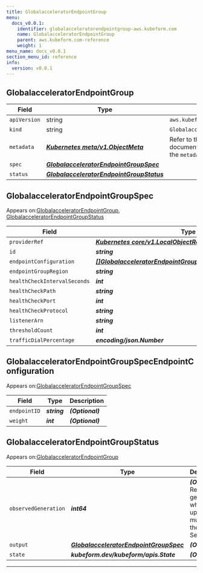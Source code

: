 ```yaml
---
title: GlobalacceleratorEndpointGroup
menu:
  docs_v0.0.1:
    identifier: globalacceleratorendpointgroup-aws.kubeform.com
    name: GlobalacceleratorEndpointGroup
    parent: aws.kubeform.com-reference
    weight: 1
menu_name: docs_v0.0.1
section_menu_id: reference
info:
  version: v0.0.1
---
```


## GlobalacceleratorEndpointGroup
| Field | Type | Description |
| ------ | ----- | ----------- |
| `apiVersion` | string | `aws.kubeform.com/v1alpha1` |
|    `kind` | string | `GlobalacceleratorEndpointGroup` |
| `metadata` | ***[Kubernetes meta/v1.ObjectMeta](https://kubernetes.io/docs/reference/generated/kubernetes-api/v1.13/#objectmeta-v1-meta)***|Refer to the Kubernetes API documentation for the fields of the `metadata` field.|
| `spec` | ***[GlobalacceleratorEndpointGroupSpec](#globalacceleratorendpointgroupspec)***||
| `status` | ***[GlobalacceleratorEndpointGroupStatus](#globalacceleratorendpointgroupstatus)***||
## GlobalacceleratorEndpointGroupSpec

Appears on:[GlobalacceleratorEndpointGroup](#globalacceleratorendpointgroup), [GlobalacceleratorEndpointGroupStatus](#globalacceleratorendpointgroupstatus)

| Field | Type | Description |
| ------ | ----- | ----------- |
| `providerRef` | ***[Kubernetes core/v1.LocalObjectReference](https://kubernetes.io/docs/reference/generated/kubernetes-api/v1.13/#localobjectreference-v1-core)***||
| `id` | ***string***||
| `endpointConfiguration` | ***[[]GlobalacceleratorEndpointGroupSpecEndpointConfiguration](#globalacceleratorendpointgroupspecendpointconfiguration)***| ***(Optional)*** |
| `endpointGroupRegion` | ***string***| ***(Optional)*** |
| `healthCheckIntervalSeconds` | ***int***| ***(Optional)*** |
| `healthCheckPath` | ***string***| ***(Optional)*** |
| `healthCheckPort` | ***int***| ***(Optional)*** |
| `healthCheckProtocol` | ***string***| ***(Optional)*** |
| `listenerArn` | ***string***||
| `thresholdCount` | ***int***| ***(Optional)*** |
| `trafficDialPercentage` | ***encoding/json.Number***| ***(Optional)*** |
## GlobalacceleratorEndpointGroupSpecEndpointConfiguration

Appears on:[GlobalacceleratorEndpointGroupSpec](#globalacceleratorendpointgroupspec)

| Field | Type | Description |
| ------ | ----- | ----------- |
| `endpointID` | ***string***| ***(Optional)*** |
| `weight` | ***int***| ***(Optional)*** |
## GlobalacceleratorEndpointGroupStatus

Appears on:[GlobalacceleratorEndpointGroup](#globalacceleratorendpointgroup)

| Field | Type | Description |
| ------ | ----- | ----------- |
| `observedGeneration` | ***int64***| ***(Optional)*** Resource generation, which is updated on mutation by the API Server.|
| `output` | ***[GlobalacceleratorEndpointGroupSpec](#globalacceleratorendpointgroupspec)***| ***(Optional)*** |
| `state` | ***kubeform.dev/kubeform/apis.State***| ***(Optional)*** |
---
